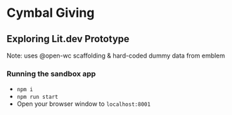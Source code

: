 # Cymbal Giving


## Exploring Lit.dev Prototype

Note: uses @open-wc scaffolding & hard-coded dummy data from emblem

### Running the sandbox app

* `npm i`
* `npm run start`
* Open your browser window to `localhost:8001`
